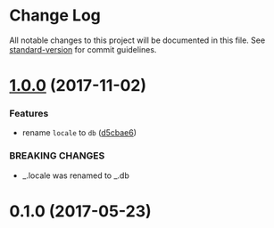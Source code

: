 # Change Log

All notable changes to this project will be documented in this file. See [standard-version](https://github.com/conventional-changelog/standard-version) for commit guidelines.

<a name="1.0.0"></a>
# [1.0.0](https://github.com/medikoo/i18n2/compare/v0.1.0...v1.0.0) (2017-11-02)


### Features

* rename `locale` to `db` ([d5cbae6](https://github.com/medikoo/i18n2/commit/d5cbae6))


### BREAKING CHANGES

* _.locale was renamed to _.db



<a name="0.1.0"></a>
# 0.1.0 (2017-05-23)
